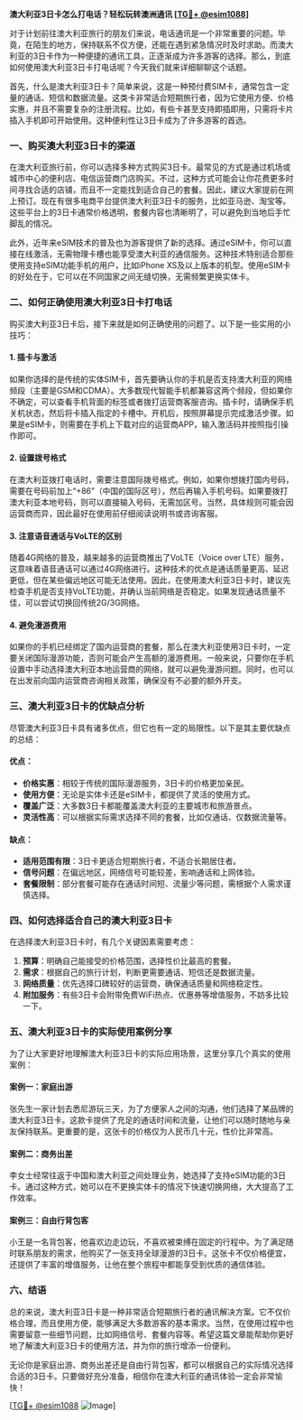 **澳大利亚3日卡怎么打电话？轻松玩转澳洲通讯 [[TG💪+ @esim1088](https://t.me/s/esim1088)]**

对于计划前往澳大利亚旅行的朋友们来说，电话通讯是一个非常重要的问题。毕竟，在陌生的地方，保持联系不仅方便，还能在遇到紧急情况时及时求助。而澳大利亚的3日卡作为一种便捷的通讯工具，正逐渐成为许多游客的选择。那么，到底如何使用澳大利亚3日卡打电话呢？今天我们就来详细聊聊这个话题。

首先，什么是澳大利亚3日卡？简单来说，这是一种预付费SIM卡，通常包含一定量的通话、短信和数据流量。这类卡非常适合短期旅行者，因为它使用方便、价格实惠，并且不需要复杂的注册流程。比如，有些卡甚至支持即插即用，只需将卡片插入手机即可开始使用。这种便利性让3日卡成为了许多游客的首选。

### **一、购买澳大利亚3日卡的渠道**

在澳大利亚旅行前，你可以选择多种方式购买3日卡。最常见的方式是通过机场或城市中心的便利店、电信运营商门店购买。不过，这种方式可能会让你花费更多时间寻找合适的店铺，而且不一定能找到适合自己的套餐。因此，建议大家提前在网上预订。现在有很多电商平台提供澳大利亚3日卡的服务，比如亚马逊、淘宝等。这些平台上的3日卡通常价格透明，套餐内容也清晰明了，可以避免到当地后手忙脚乱的情况。

此外，近年来eSIM技术的普及也为游客提供了新的选择。通过eSIM卡，你可以直接在线激活，无需物理卡槽也能享受澳大利亚的通信服务。这种技术特别适合那些使用支持eSIM功能手机的用户，比如iPhone XS及以上版本的机型。使用eSIM卡的好处在于，它可以在不同国家之间无缝切换，无需频繁更换实体卡。

### **二、如何正确使用澳大利亚3日卡打电话**

购买澳大利亚3日卡后，接下来就是如何正确使用的问题了。以下是一些实用的小技巧：

#### **1. 插卡与激活**
如果你选择的是传统的实体SIM卡，首先要确认你的手机是否支持澳大利亚的网络频段（主要是GSM和CDMA）。大多数现代智能手机都兼容这两个频段，但如果你不确定，可以查看手机背面的标签或者拨打运营商客服咨询。插卡时，请确保手机关机状态，然后将卡插入指定的卡槽中。开机后，按照屏幕提示完成激活步骤。如果是eSIM卡，则需要在手机上下载对应的运营商APP，输入激活码并按照指引操作即可。

#### **2. 设置拨号格式**
在澳大利亚拨打电话时，需要注意国际拨号格式。例如，如果你想拨打国内号码，需要在号码前加上“+86”（中国的国际区号），然后再输入手机号码。如果要拨打澳大利亚本地号码，则可以直接输入号码，无需加区号。当然，具体规则可能会因运营商而异，因此最好在使用前仔细阅读说明书或咨询客服。

#### **3. 注意语音通话与VoLTE的区别**
随着4G网络的普及，越来越多的运营商推出了VoLTE（Voice over LTE）服务，这意味着语音通话可以通过4G网络进行。这种技术的优点是通话质量更高、延迟更低，但在某些偏远地区可能无法使用。因此，在使用澳大利亚3日卡时，建议先检查手机是否支持VoLTE功能，并确认当前网络是否稳定。如果发现通话质量不佳，可以尝试切换回传统2G/3G网络。

#### **4. 避免漫游费用**
如果你的手机已经绑定了国内运营商的套餐，那么在澳大利亚使用3日卡时，一定要关闭国际漫游功能，否则可能会产生高额的漫游费用。一般来说，只要你在手机设置中手动选择澳大利亚本地运营商的网络，就可以避免漫游问题。同时，也可以在出发前向国内运营商咨询相关政策，确保没有不必要的额外开支。

### **三、澳大利亚3日卡的优缺点分析**

尽管澳大利亚3日卡具有诸多优点，但它也有一定的局限性。以下是其主要优缺点的总结：

#### **优点：**
- **价格实惠**：相较于传统的国际漫游服务，3日卡的价格更加亲民。
- **使用方便**：无论是实体卡还是eSIM卡，都提供了灵活的使用方式。
- **覆盖广泛**：大多数3日卡都能覆盖澳大利亚的主要城市和旅游景点。
- **灵活性高**：可以根据实际需求选择不同的套餐，比如仅通话、仅数据流量等。

#### **缺点：**
- **适用范围有限**：3日卡更适合短期旅行者，不适合长期居住者。
- **信号问题**：在偏远地区，网络信号可能较差，影响通话和上网体验。
- **套餐限制**：部分套餐可能存在通话时间短、流量少等问题，需根据个人需求谨慎选择。

### **四、如何选择适合自己的澳大利亚3日卡**

在选择澳大利亚3日卡时，有几个关键因素需要考虑：

1. **预算**：明确自己能接受的价格范围，选择性价比最高的套餐。
2. **需求**：根据自己的旅行计划，判断更需要通话、短信还是数据流量。
3. **网络质量**：优先选择口碑较好的运营商，确保通话质量和网络稳定性。
4. **附加服务**：有些3日卡会附带免费WiFi热点、优惠券等增值服务，不妨多比较一下。

### **五、澳大利亚3日卡的实际使用案例分享**

为了让大家更好地理解澳大利亚3日卡的实际应用场景，这里分享几个真实的使用案例：

#### **案例一：家庭出游**
张先生一家计划去悉尼游玩三天，为了方便家人之间的沟通，他们选择了某品牌的澳大利亚3日卡。这款卡提供了充足的通话时间和流量，让他们可以随时随地与亲友保持联系。更重要的是，这张卡的价格仅为人民币几十元，性价比非常高。

#### **案例二：商务出差**
李女士经常往返于中国和澳大利亚之间处理业务，她选择了支持eSIM功能的3日卡。通过这种方式，她可以在不更换实体卡的情况下快速切换网络，大大提高了工作效率。

#### **案例三：自由行背包客**
小王是一名背包客，他喜欢边走边玩，不喜欢被束缚在固定的行程中。为了满足随时联系朋友的需求，他购买了一张支持全球漫游的3日卡。这张卡不仅价格便宜，还提供了丰富的增值服务，让他在整个旅程中都能享受到优质的通信体验。

### **六、结语**

总的来说，澳大利亚3日卡是一种非常适合短期旅行者的通讯解决方案。它不仅价格合理，而且使用方便，能够满足大多数游客的基本需求。当然，在使用过程中也需要留意一些细节问题，比如网络信号、套餐内容等。希望这篇文章能帮助你更好地了解澳大利亚3日卡的使用方法，并为你的旅行增添一份便利。

无论你是家庭出游、商务出差还是自由行背包客，都可以根据自己的实际情况选择合适的3日卡。只要做好充分准备，相信你在澳大利亚的通讯体验一定会非常愉快！

[[TG💪+ @esim1088](https://t.me/s/esim1088) ![Image](https://i.postimg.cc/4NQfJmqS/Snipaste-2025-05-13-00-14-12.png)]